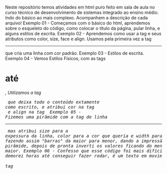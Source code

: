 Neste repositório temos atividades em html puro feito em sala de aula no curso técnico de desenvolvimento de sistemas integrado ao ensino médio.
Indo do básico ao mais complexo. Acompanhem a descrição de cada arquivo!
Exemplo 01 - Começamos com o básico do html, aprendemos sobre o esqueleto do código, como colocar o título da página, pular linha, e alguns estilos de escrita.
Exemplo 02 - Aprendemos como usar a tag <font> e seus atributos como color, size, face e align. Usamos pela primeira vez a tag <hr> que cria uma linha com cor padrão.
Exemplo 03 - Estilos de escrita.
Exemplo 04 - Vemos Estilos Físicos, com as tags <H1> até <H6>, Utilizamos a tag <pre> que deixa todo o conteúdo extamente como escrito, e atribui cor na tag <br> e align na tag <H>
Exemplo 05 - Fizemos uma pirâmide com a tag de linha <hr> mas atribui size para a expessura da linha, color para a cor que queria e width para o tamanho, fazendo assim "barras" da maior para menor, dando a impressão de pirâmide, depois de pronta inverti os valores ficando do menor para o maior.
Exemplo 06 - Confesso que esse código foi mais difícil pra mim, demorei horas até conseguir fazer rodar, é um texto em movimento com a tag <marquee> com os atributos behavior que significa comportamento, direction para a direção que quero q o texto se movimente e scrollamount para a velocidade.
Exemplo 07 - Aprendemos como inserir imagem no site com a tag <img src> atribuimos align para posição da imagem witdh para tamanho e title para legenda.
Exemplo 08 - 
